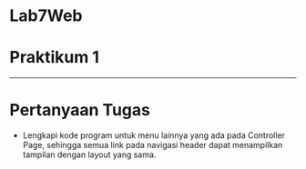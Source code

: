 # Lab7Web
# Praktikum 1
--------------------------------------------------------------------------------------------------------------------------------------------------------------------------
# Pertanyaan Tugas
* Lengkapi kode program untuk menu lainnya yang ada pada Controller Page, sehingga semua link pada navigasi header dapat menampilkan tampilan dengan layout yang sama.
